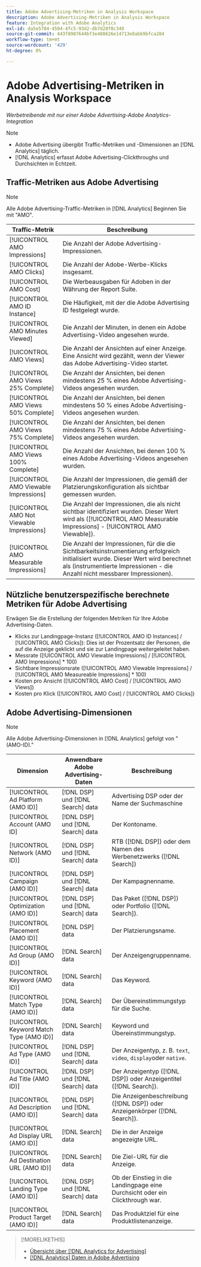 ```yaml
---
title: Adobe Advertising-Metriken in Analysis Workspace
description: Adobe Advertising-Metriken in Analysis Workspace
feature: Integration with Adobe Analytics
exl-id: da5e5704-4504-4fc5-93d2-db7d28f0c349
source-git-commit: 443f8907644bf3e480626e14713e8abb9bfca284
workflow-type: tm+mt
source-wordcount: '429'
ht-degree: 0%

---
```


# Adobe Advertising-Metriken in Analysis Workspace

*Werbetreibende mit nur einer Adobe Advertising-Adobe Analytics-Integration*

>[!NOTE]
>
>* Adobe Advertising übergibt Traffic-Metriken und -Dimensionen an [!DNL Analytics] täglich.
>* [!DNL Analytics] erfasst Adobe Advertising-Clickthroughs und Durchsichten in Echtzeit.


## Traffic-Metriken aus Adobe Advertising

>[!NOTE]
>
>Alle Adobe Advertising-Traffic-Metriken in [!DNL Analytics] Beginnen Sie mit &quot;AMO&quot;.

| Traffic-Metrik | Beschreibung |
| -------------- | ----------- |
| [!UICONTROL AMO Impressions] | Die Anzahl der Adobe Advertising-Impressionen. |
| [!UICONTROL AMO Clicks] | Die Anzahl der Adobe-Werbe-Klicks insgesamt. |
| [!UICONTROL AMO Cost] | Die Werbeausgaben für Adoben in der Währung der Report Suite. |
| [!UICONTROL AMO ID Instance] | Die Häufigkeit, mit der die Adobe Advertising ID festgelegt wurde. |
| [!UICONTROL AMO Minutes Viewed] | Die Anzahl der Minuten, in denen ein Adobe Advertising-Video angesehen wurde. |
| [!UICONTROL AMO Views] | Die Anzahl der Ansichten auf einer Anzeige. Eine Ansicht wird gezählt, wenn der Viewer das Adobe Advertising-Video startet. |
| [!UICONTROL AMO Views 25% Complete] | Die Anzahl der Ansichten, bei denen mindestens 25 % eines Adobe Advertising-Videos angesehen wurden. |
| [!UICONTROL AMO Views 50% Complete] | Die Anzahl der Ansichten, bei denen mindestens 50 % eines Adobe Advertising-Videos angesehen wurden. |
| [!UICONTROL AMO Views 75% Complete] | Die Anzahl der Ansichten, bei denen mindestens 75 % eines Adobe Advertising-Videos angesehen wurden. |
| [!UICONTROL AMO Views 100% Complete] | Die Anzahl der Ansichten, bei denen 100 % eines Adobe Advertising-Videos angesehen wurden. |
| [!UICONTROL AMO Viewable Impressions] | Die Anzahl der Impressionen, die gemäß der Platzierungskonfiguration als sichtbar gemessen wurden. |
| [!UICONTROL AMO Not Viewable Impressions] | Die Anzahl der Impressionen, die als nicht sichtbar identifiziert wurden. Dieser Wert wird als ([!UICONTROL AMO Measurable Impressions] - [!UICONTROL AMO Viewable]). |
| [!UICONTROL AMO Measurable Impressions] | Die Anzahl der Impressionen, für die die Sichtbarkeitsinstrumentierung erfolgreich initialisiert wurde. Dieser Wert wird berechnet als (instrumentierte Impressionen - die Anzahl nicht messbarer Impressionen). |

## Nützliche benutzerspezifische berechnete Metriken für Adobe Advertising

Erwägen Sie die Erstellung der folgenden Metriken für Ihre Adobe Advertising-Daten.

* Klicks zur Landingpage-Instanz ([!UICONTROL AMO ID Instances] / [!UICONTROL AMO Clicks]): Dies ist der Prozentsatz der Personen, die auf die Anzeige geklickt und sie zur Landingpage weitergeleitet haben.
* Messrate ([!UICONTROL AMO Viewable Impressions] / [!UICONTROL AMO Impressions] * 100)
* Sichtbare Impressionsrate ([!UICONTROL AMO Viewable Impressions] / [!UICONTROL AMO Measureable Impressions] * 100)
* Kosten pro Ansicht ([!UICONTROL AMO Cost] / [!UICONTROL AMO Views])
* Kosten pro Klick ([!UICONTROL AMO Cost] / [!UICONTROL AMO Clicks])

## Adobe Advertising-Dimensionen

>[!NOTE]
>
>Alle Adobe Advertising-Dimensionen in [!DNL Analytics] gefolgt von &quot;(AMO-ID).&quot;

| Dimension | Anwendbare Adobe Advertising-Daten | Beschreibung |
| ----------- | ---------- | ---------- |
| [!UICONTROL Ad Platform (AMO ID)] | [!DNL DSP] und [!DNL Search] data | Advertising DSP oder der Name der Suchmaschine |
| [!UICONTROL Account (AMO ID] | [!DNL DSP] und [!DNL Search] data | Der Kontoname. |
| [!UICONTROL Network (AMO ID)] | [!DNL DSP] und [!DNL Search] data | RTB ([!DNL DSP]) oder dem Namen des Werbenetzwerks ([!DNL Search]) |
| [!UICONTROL Campaign (AMO ID)] | [!DNL DSP] und [!DNL Search] data | Der Kampagnenname. |
| [!UICONTROL Optimization (AMO ID)] | [!DNL DSP] und [!DNL Search] data | Das Paket ([!DNL DSP]) oder Portfolio ([!DNL Search]). |
| [!UICONTROL Placement (AMO ID)] | [!DNL DSP] data | Der Platzierungsname. |
| [!UICONTROL Ad Group (AMO ID)] | [!DNL Search] data | Der Anzeigengruppenname. |
| [!UICONTROL Keyword (AMO ID)] | [!DNL Search] data | Das Keyword. |
| [!UICONTROL Match Type (AMO ID)] | [!DNL Search] data | Der Übereinstimmungstyp für die Suche. |
| [!UICONTROL Keyword Match Type (AMO ID)] | [!DNL Search] data | Keyword und Übereinstimmungstyp. |
| [!UICONTROL Ad Type (AMO ID)] | [!DNL DSP] und [!DNL Search] data | Der Anzeigentyp, z. B. `text`, `video`, `display`oder `native`. |
| [!UICONTROL Ad Title (AMO ID)] | [!DNL DSP] und [!DNL Search] data | Der Anzeigentyp ([!DNL DSP]) oder Anzeigentitel ([!DNL Search]). |
| [!UICONTROL Ad Description (AMO ID)] | [!DNL DSP] und [!DNL Search] data | Die Anzeigenbeschreibung ([!DNL DSP]) oder Anzeigenkörper ([!DNL Search]). |
| [!UICONTROL Ad Display URL (AMO ID)] | [!DNL Search] data | Die in der Anzeige angezeigte URL. |
| [!UICONTROL Ad Destination URL (AMO ID)] | [!DNL Search] data | Die Ziel-URL für die Anzeige. |
| [!UICONTROL Landing Type (AMO ID)] | [!DNL DSP] und [!DNL Search] data | Ob der Einstieg in die Landingpage eine Durchsicht oder ein Clickthrough war. |
| [!UICONTROL Product Target (AMO ID)] | [!DNL Search] data | Das Produktziel für eine Produktlistenanzeige. |

>[!MORELIKETHIS]
>
>* [Übersicht über [!DNL Analytics for Advertising]](overview.md)
>* [[!DNL Analytics] Daten in Adobe Advertising](/help/integrations/analytics/analytics-data-in-advertising.md)

